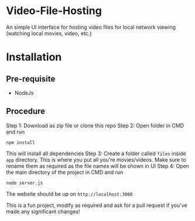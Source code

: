 # Video-File-Hosting
An simple UI interface for hosting video files for local network viewing (watching local movies, video, etc.)

# Installation

## Pre-requisite

- NodeJs

## Procedure

Step 1: Download as zip file or clone this repo
Step 2: Open folder in CMD and run
```
npm install
```
This will install all dependencies
Step 3: Create a folder called  `files` inside `app` directory. This is where you put all you're movies/videos. Make sure to rename them as required as the file names will be shown in UI
Step 4: Open the main directory of the project in CMD and run
```
node server.js
```
The website should be up on `http://localhost:3000`

This is a fun project, modify as required and ask for a pull request if you've made any significant changes!

